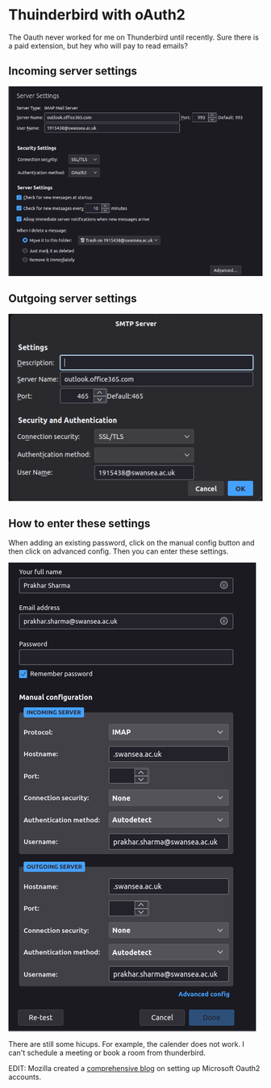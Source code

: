 # Thuinderbird with oAuth2
The Oauth never worked for me on Thunderbird until recently. Sure there is a paid extension, but hey who will pay to read emails?

## Incoming server settings
![incoming](incoming.png)

## Outgoing server settings
![outgoing](outgoing.png)

## How to enter these settings
When adding an existing password, click on the manual config button and then click on advanced config. Then you can enter these settings.

![alt text](manula_config.png)


There are still some hicups. For example, the calender does not work. I can't schedule a meeting or book a room from thunderbird.

EDIT:
Mozilla created a [comprehensive blog](https://support.mozilla.org/en-US/kb/microsoft-oauth-authentication-and-thunderbird-202) on setting up Microsoft Oauth2 accounts.